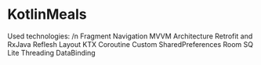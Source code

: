 # KotlinMeals
Used technologies: /n
Fragment
Navigation
MVVM Architecture
Retrofit and RxJava
Reflesh Layout
KTX
Coroutine
Custom SharedPreferences
Room SQ Lite
Threading
DataBinding
